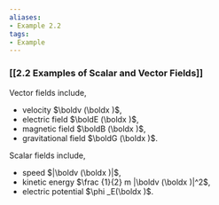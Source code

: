 ```yaml
---
aliases:
- Example 2.2
tags:
- Example
---
```


### [[2.2 Examples of Scalar and Vector Fields]]

Vector fields include,
- velocity $\boldv (\boldx )$,
- electric field $\boldE (\boldx )$,
- magnetic field $\boldB (\boldx )$,
- gravitational field $\boldG (\boldx )$.

Scalar fields include,
- speed $|\boldv (\boldx )|$,
- kinetic energy $\frac {1}{2} m |\boldv (\boldx )|^2$,
- electric potential $\phi _E(\boldx )$.
